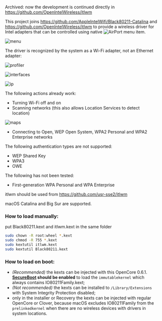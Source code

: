 Archived: now the development is continued directly in https://github.com/OpenIntelWireless/itlwm

This project joins https://github.com/AppleIntelWifi/Black80211-Catalina and https://github.com/OpenIntelWireless/itlwm to provide a wireless driver for Intel adapters that can be controlled using native ![AirPort](NetworkMenuIcon.png) menu item.

![menu](NetworkMenu.png) 

The driver is recognized by the system as a Wi-Fi adapter, not an Ethernet adapter:

![profiler](SystemProfiler.png)

![interfaces](NetworkInterfaces.png)

![ip](IPSettings.png)

The following actions already work:
- Turning Wi-Fi off and on
- Scanning networks (this also allows Location Services to detect location)

![maps](Maps.png)

- Connecting to Open, WEP Open System, WPA2 Personal and WPA2 Enterprise networks

The following authentication types are not supported:
- WEP Shared Key
- WPA3
- OWE

The following has not been tested:
- First-generation WPA Personal and WPA Enterprise

itlwm should be used from https://github.com/usr-sse2/itlwm

macOS Catalina and Big Sur are supported.

### How to load manually:
put Black80211.kext and itlwm.kext in the same folder
```bash
sudo chown -R root:wheel *.kext
sudo chmod -R 755 *.kext
sudo kextutil itlwm.kext
sudo kextutil Black80211.kext
```

### How to load on boot:
- *(Recommended)* the kexts can be injected with this OpenCore 0.6.1. **[SecureBoot](https://dortania.github.io/OpenCore-Post-Install/universal/security/applesecureboot.html) should be enabled** to load the `immutablekernel` which always contains IO80211Family.kext;
- *(Not recommended)* the kexts can be installed to `/Library/Extensions` with System Integrity Protection disabled;
- only in the installer or Recovery the kexts can be injected with regular OpenCore or Clover, because macOS excludes IO80211Family from the `prelinkedkernel` when there are no wireless devices with drivers in system locations.
